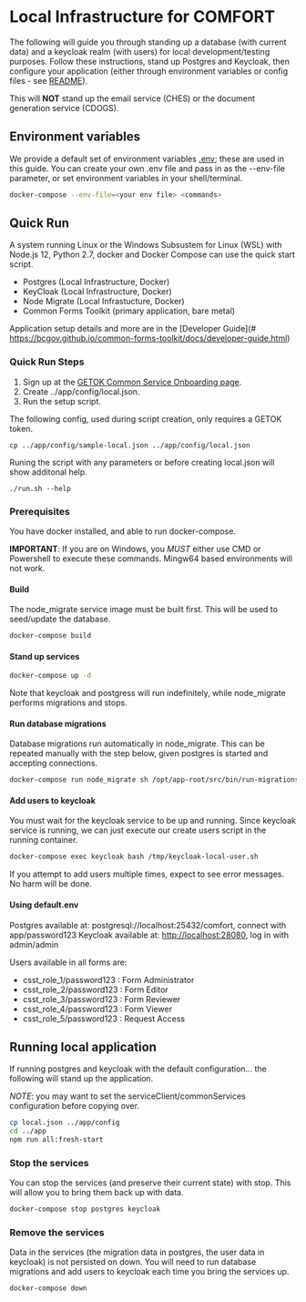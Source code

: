 # Local Infrastructure for COMFORT

The following will guide you through standing up a database (with current data) and a keycloak realm (with users) for local development/testing purposes.
Follow these instructions, stand up Postgres and Keycloak, then configure your application (either through environment variables or config files - see [README](../app/README.md)).

This will **NOT** stand up the email service (CHES) or the document generation service (CDOGS).

## Environment variables

We provide a default set of environment variables [.env](.env); these are used in this guide.
You can create your own .env file and pass in as the --env-file parameter, or set environment variables in your shell/terminal.

```sh
docker-compose --env-file=<your env file> <commands>
```

## Quick Run

A system running Linux or the Windows Subsustem for Linux (WSL) with Node.js 12, Python 2.7, docker and Docker Compose can use the quick start script.

- Postgres (Local Infrastructure, Docker)
- KeyCloak (Local Infrastructure, Docker)
- Node Migrate (Local Infrastucture, Docker)
- Common Forms Toolkit (primary application, bare metal)

Application setup details and more are in the [Developer Guide](# https://bcgov.github.io/common-forms-toolkit/docs/developer-guide.html)

### Quick Run Steps

1. Sign up at the [GETOK Common Service Onboarding page](https://getok.pathfinder.gov.bc.ca/getok/about).
2. Create ../app/config/local.json.
3. Run the setup script.

The following config, used during script creation, only requires a GETOK token.

```
cp ../app/config/sample-local.json ../app/config/local.json
```

Runing the script with any parameters or before creating local.json will show additonal help.

```
./run.sh --help
```

### Prerequisites

You have docker installed, and able to run docker-compose.

**IMPORTANT**: If you are on Windows, you _MUST_ either use CMD or Powershell to execute these commands. Mingw64 based environments will not work.

#### Build

The node_migrate service image must be built first. This will be used to seed/update the database.

```sh
docker-compose build
```

#### Stand up services

```sh
docker-compose up -d
```
Note that keycloak and postgress will run indefinitely, while node_migrate performs migrations and stops.

#### Run database migrations

Database migrations run automatically in node_migrate.  This can be repeated manually with the step below, given postgres is started and accepting connections.

```sh
docker-compose run node_migrate sh /opt/app-root/src/bin/run-migrations.sh
```

#### Add users to keycloak

You must wait for the keycloak service to be up and running.  Since keycloak service is running, we can just execute our create users script in the running container.

```sh
docker-compose exec keycloak bash /tmp/keycloak-local-user.sh
```

If you attempt to add users multiple times, expect to see error messages.  No harm will be done.

#### Using default.env

Postgres available at: postgresql://localhost:25432/comfort, connect with app/password123
Keycloak available at: <http://localhost:28080>, log in with admin/admin

Users available in all forms are:

- csst_role_1/password123 : Form Administrator
- csst_role_2/password123 : Form Editor
- csst_role_3/password123 : Form Reviewer
- csst_role_4/password123 : Form Viewer
- csst_role_5/password123 : Request Access

## Running local application

If running postgres and keycloak with the default configuration... the following will stand up the application.

_NOTE_: you may want to set the serviceClient/commonServices configuration before copying over.

```sh
cp local.json ../app/config
cd ../app
npm run all:fresh-start
```

### Stop the services

You can stop the services (and preserve their current state) with stop.  This will allow you to bring them back up with data.

```sh
docker-compose stop postgres keycloak
```

### Remove the services

Data in the services (the migration data in postgres, the user data in keycloak) is not persisted on down.  You will need to run database migrations and add users to keycloak each time you bring the services up.

```sh
docker-compose down
```
